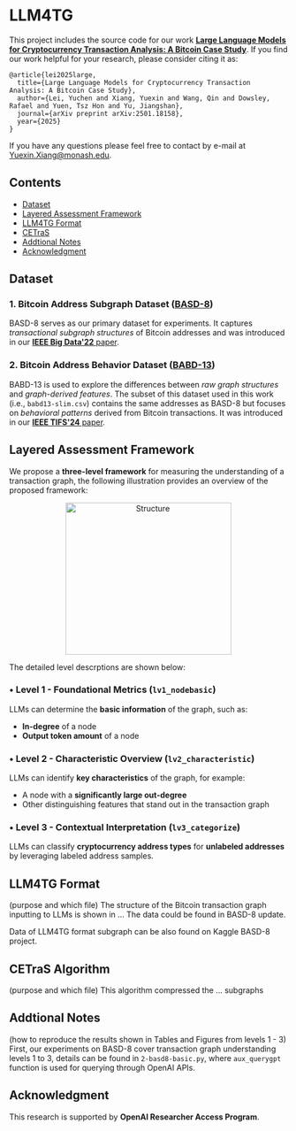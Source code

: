 # LLM4TG

This project includes the source code for our work **[Large Language Models for Cryptocurrency Transaction Analysis: A Bitcoin Case Study](https://arxiv.org/abs/2501.18158)**. If you find our work helpful for your research, please consider citing it as:

    @article{lei2025large,
      title={Large Language Models for Cryptocurrency Transaction Analysis: A Bitcoin Case Study},
      author={Lei, Yuchen and Xiang, Yuexin and Wang, Qin and Dowsley, Rafael and Yuen, Tsz Hon and Yu, Jiangshan},
      journal={arXiv preprint arXiv:2501.18158},
      year={2025}
    }

If you have any questions please feel free to contact by e-mail at Yuexin.Xiang@monash.edu.

## Contents

- [Dataset](#dataset)
- [Layered Assessment Framework](#layered-assessment-framework)
- [LLM4TG Format](#llm4tg-format)
- [CETraS](#cetras-algorithm)
- [Addtional Notes](#addtional-notes)
- [Acknowledgment](#acknowledgment)

## Dataset 
### 1. Bitcoin Address Subgraph Dataset ([BASD-8](https://www.kaggle.com/datasets/lemonx/basd8))  
BASD-8 serves as our primary dataset for experiments. It captures *transactional subgraph structures* of Bitcoin addresses and was introduced in our [**IEEE Big Data'22** paper](https://ieeexplore.ieee.org/abstract/document/10020980).

### 2. Bitcoin Address Behavior Dataset ([BABD-13](https://www.kaggle.com/datasets/lemonx/babd13))  
BABD-13 is used to explore the differences between *raw graph structures* and *graph-derived features*. The subset of this dataset used in this work (i.e., `babd13-slim.csv`) contains the same addresses as BASD-8 but focuses on *behavioral patterns* derived from Bitcoin transactions. It was introduced in our [**IEEE TIFS'24** paper](https://ieeexplore.ieee.org/abstract/document/10375557).


## Layered Assessment Framework

We propose a **three-level framework** for measuring the understanding of a transaction graph, the following illustration provides an overview of the proposed framework:

<div align="center">
  <img src="image/Framework.png" width="300" height="275" alt="Structure">
</div>

The detailed level descrptions are shown below:

### • Level 1 - Foundational Metrics (`lv1_nodebasic`)
LLMs can determine the **basic information** of the graph, such as:
- **In-degree** of a node  
- **Output token amount** of a node  

### • Level 2 - Characteristic Overview (`lv2_characteristic`)
LLMs can identify **key characteristics** of the graph, for example:
- A node with a **significantly large out-degree**  
- Other distinguishing features that stand out in the transaction graph  

### • Level 3 - Contextual Interpretation (`lv3_categorize`)
LLMs can classify **cryptocurrency address types** for **unlabeled addresses** by leveraging labeled address samples.




## LLM4TG Format
(purpose and which file) The structure of the Bitcoin transaction graph inputting to LLMs is shown in ...
The data could be found in BASD-8 update.

Data of LLM4TG format subgraph can be also found on Kaggle BASD-8 project.

## CETraS Algorithm
(purpose and which file) This algorithm compressed the ... subgraphs 


## Addtional Notes
(how to reproduce the results shown in Tables and Figures from levels 1 - 3) First, our experiments on BASD-8 cover transaction graph understanding levels 1 to 3, details can be found in `2-basd8-basic.py`, where `aux_querygpt` function is used for querying through OpenAI APIs.


## Acknowledgment
This research is supported by **OpenAI Researcher Access Program**.


